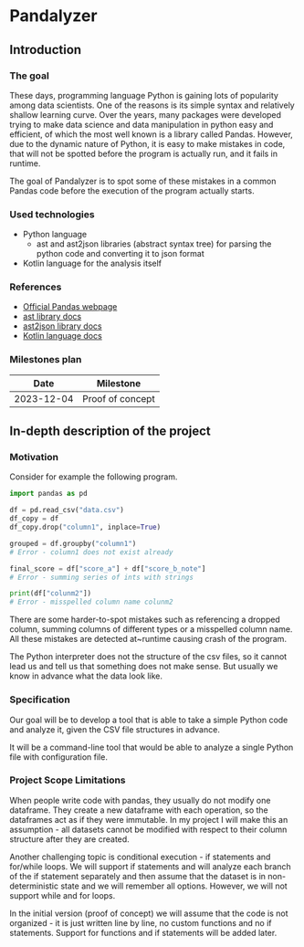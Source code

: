 # Pandalyzer

## Introduction

### The goal

These days, programming language Python is gaining lots of popularity among data scientists. One of the reasons is its
simple syntax and relatively shallow learning curve. Over the years, many packages were developed trying to make
data science and data manipulation in python easy and efficient, of which the most well known is a library called
Pandas. However, due to the dynamic nature of Python, it is easy to make mistakes in code, that will not be spotted
before the program is actually run, and it fails in runtime. 

The goal of Pandalyzer is to spot some of these mistakes in a common Pandas code before the execution of the program 
actually starts.

### Used technologies
- Python language
  - ast and ast2json libraries (abstract syntax tree) for parsing the python code and converting it to json format
- Kotlin language for the analysis itself

### References
- [Official Pandas webpage](https://pandas.pydata.org/)
- [ast library docs](https://docs.python.org/3/library/ast.html)
- [ast2json library docs](https://pypi.org/project/ast2json/)
- [Kotlin language docs](https://kotlinlang.org/docs/home.html)

### Milestones plan
| Date       | Milestone        |
|------------|------------------|
| 2023-12-04 | Proof of concept |



## In-depth description of the project

### Motivation
Consider for example the following program.

```python
import pandas as pd

df = pd.read_csv("data.csv")
df_copy = df
df_copy.drop("column1", inplace=True)

grouped = df.groupby("column1")
# Error - column1 does not exist already

final_score = df["score_a"] + df["score_b_note"]
# Error - summing series of ints with strings

print(df["colunm2"])
# Error - misspelled column name colunm2
```

There are some harder-to-spot mistakes such as referencing a dropped column, summing columns of different types
or a misspelled column name.
All these mistakes are detected at~runtime causing crash of the program.

The Python interpreter does not the structure of the csv files, so it cannot lead us and tell us that something does not
make sense. But usually we know in advance what the data look like. 

### Specification
Our goal will be to develop a tool that is able to take a simple Python code and analyze it, given the CSV file
structures in advance.

It will be a command-line tool that would be able to analyze a single Python file with configuration file.

### Project Scope Limitations

When people write code with pandas, they usually do not modify one dataframe. They create a new dataframe with each 
operation, so the dataframes act as if they were immutable. In my project I will make this an assumption - all datasets
cannot be modified with respect to their column structure after they are created. 

Another challenging topic is conditional execution - if statements and for/while loops. We will support if statements
and will analyze each branch of the if statement separately and then assume that the dataset is in non-deterministic 
state and we will remember all options. However, we will not support while and for loops.

In the initial version (proof of concept) we will assume that the code is not organized - it is just written line by line,
no custom functions and no if statements. Support for functions and if statements will be added later.
